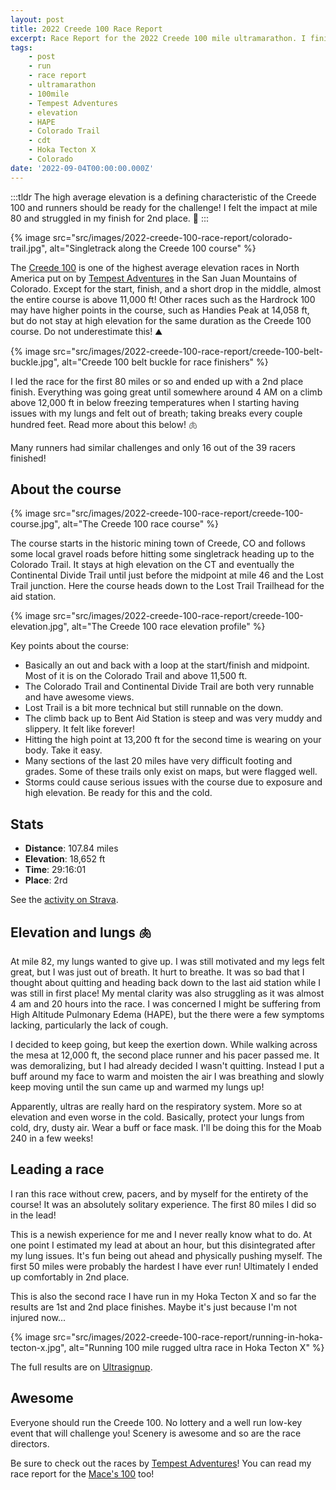 ```yaml
---
layout: post
title: 2022 Creede 100 Race Report
excerpt: Race Report for the 2022 Creede 100 mile ultramarathon. I finished 2nd in 29:16:01.
tags:
    - post
    - run
    - race report
    - ultramarathon
    - 100mile    
    - Tempest Adventures
    - elevation
    - HAPE
    - Colorado Trail
    - cdt
    - Hoka Tecton X
    - Colorado
date: '2022-09-04T00:00:00.000Z'
---
```


:::tldr
The high average elevation is a defining characteristic of the Creede 100 and runners should be ready for the challenge! I felt the impact at mile 80 and struggled in my finish for 2nd place. :2nd_place_medal:
:::

{% image src="src/images/2022-creede-100-race-report/colorado-trail.jpg", alt="Singletrack along the Creede 100 course" %}

The [Creede 100](https://www.tempestadventures.com/creede-100/about) is one of the highest average elevation races in North America put on by [Tempest Adventures](https://www.tempestadventures.com) in the San Juan Mountains of Colorado. Except for the start, finish, and a short drop in the middle, almost the entire course is above 11,000 ft! Other races such as the Hardrock 100 may have higher points in the course, such as Handies Peak at 14,058 ft, but do not stay at high elevation for the same duration as the Creede 100 course. Do not underestimate this! :mountain:

{% image src="src/images/2022-creede-100-race-report/creede-100-belt-buckle.jpg", alt="Creede 100 belt buckle for race finishers" %}

I led the race for the first 80 miles or so and ended up with a 2nd place finish. Everything was going great until somewhere around 4 AM on a climb above 12,000 ft in below freezing temperatures when I starting having issues with my lungs and felt out of breath; taking breaks every couple hundred feet. Read more about this below! :lungs: 

Many runners had similar challenges and only 16 out of the 39 racers finished!

## About the course

{% image src="src/images/2022-creede-100-race-report/creede-100-course.jpg", alt="The Creede 100 race course" %}

The course starts in the historic mining town of Creede, CO and follows some local gravel roads before hitting some singletrack heading up to the Colorado Trail. It stays at high elevation on the CT and eventually the Continental Divide Trail until just before the midpoint at mile 46 and the Lost Trail junction. Here the course heads down to the Lost Trail Trailhead for the aid station.

{% image src="src/images/2022-creede-100-race-report/creede-100-elevation.jpg", alt="The Creede 100 race elevation profile" %}

Key points about the course:

- Basically an out and back with a loop at the start/finish and midpoint. Most of it is on the Colorado Trail and above 11,500 ft.
- The Colorado Trail and Continental Divide Trail are both very runnable and have awesome views.
- Lost Trail is a bit more technical but still runnable on the down.
- The climb back up to Bent Aid Station is steep and was very muddy and slippery. It felt like forever!
- Hitting the high point at 13,200 ft for the second time is wearing on your body. Take it easy.
- Many sections of the last 20 miles have very difficult footing and grades. Some of these trails only exist on maps, but were flagged well.
- Storms could cause serious issues with the course due to exposure and high elevation. Be ready for this and the cold.

## Stats

- **Distance**: 107.84 miles
- **Elevation**: 18,652 ft 
- **Time**: 29:16:01
- **Place**: 2rd

See the [activity on Strava](https://www.strava.com/activities/7716919190).

## Elevation and lungs :lungs:

At mile 82, my lungs wanted to give up. I was still motivated and my legs felt great, but I was just out of breath. It hurt to breathe. It was so bad that I thought about quitting and heading back down to the last aid station while I was still in first place! My mental clarity was also struggling as it was almost 4 am and 20 hours into the race. I was concerned I might be suffering from High Altitude Pulmonary Edema (HAPE), but the there were a few symptoms lacking, particularly the lack of cough.

I decided to keep going, but keep the exertion down. While walking across the mesa at 12,000 ft, the second place runner and his pacer passed me. It was demoralizing, but I had already decided I wasn't quitting. Instead I put a buff around my face to warm and moisten the air I was breathing and slowly keep moving until the sun came up and warmed my lungs up!

Apparently, ultras are really hard on the respiratory system. More so at elevation and even worse in the cold. Basically, protect your lungs from cold, dry, dusty air. Wear a buff or face mask. I'll be doing this for the Moab 240 in a few weeks! 

## Leading a race

I ran this race without crew, pacers, and by myself for the entirety of the course! It was an absolutely solitary experience. The first 80 miles I did so in the lead! 

This is a newish experience for me and I never really know what to do. At one point I estimated my lead at about an hour, but this disintegrated after my lung issues. It's fun being out ahead and physically pushing myself. The first 50 miles were probably the hardest I have ever run! Ultimately I ended up comfortably in 2nd place. 

This is also the second race I have run in my Hoka Tecton X and so far the results are 1st and 2nd place finishes. Maybe it's just because I'm not injured now...

{% image src="src/images/2022-creede-100-race-report/running-in-hoka-tecton-x.jpg", alt="Running 100 mile rugged ultra race in Hoka Tecton X" %}

The full results are on [Ultrasignup](https://ultrasignup.com/m_results_event.aspx?did=89185#id1650418).

## Awesome

Everyone should run the Creede 100. No lottery and a well run low-key event that will challenge you! Scenery is awesome and so are the race directors.

Be sure to check out the races by [Tempest Adventures](https://www.tempestadventures.com)! You can read my race report for the [Mace's 100](/posts/2022-maces-hideout-100m/) too!